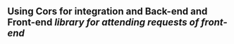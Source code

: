 ## Using Cors for integration and Back-end and Front-end *library for attending requests of front-end*